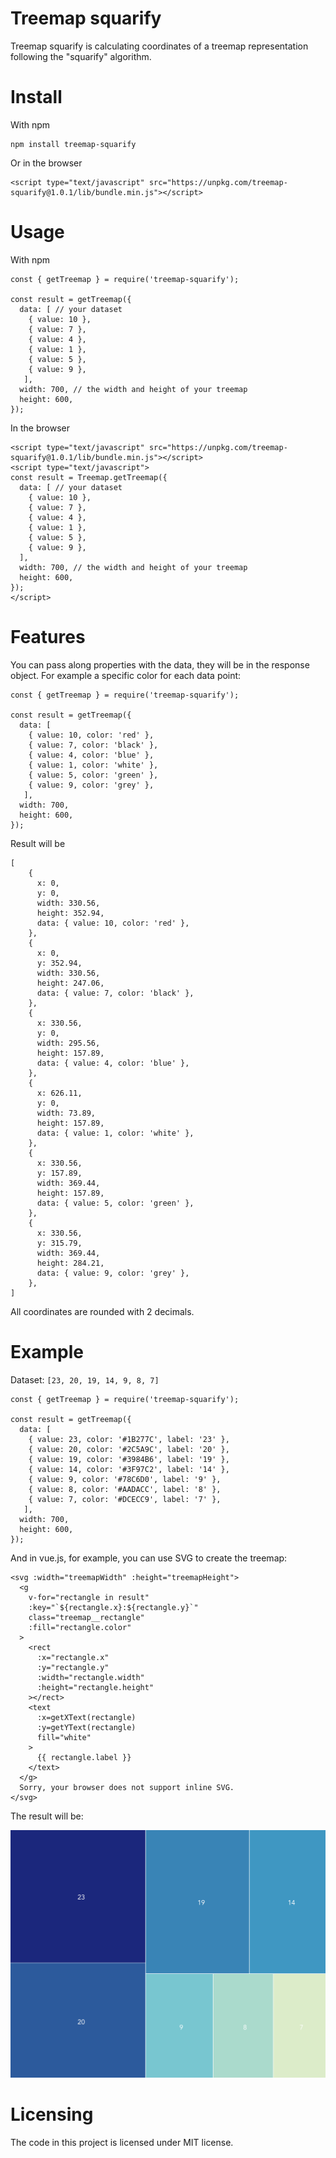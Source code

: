 # Treemap squarify
Treemap squarify is calculating coordinates of a treemap representation following the "squarify" algorithm.

# Install

With npm
```
npm install treemap-squarify
```
Or in the browser
```
<script type="text/javascript" src="https://unpkg.com/treemap-squarify@1.0.1/lib/bundle.min.js"></script>
```

# Usage

With npm
```
const { getTreemap } = require('treemap-squarify');

const result = getTreemap({
  data: [ // your dataset
    { value: 10 },
    { value: 7 },
    { value: 4 },
    { value: 1 },
    { value: 5 },
    { value: 9 },
   ],
  width: 700, // the width and height of your treemap
  height: 600,
});
```

In the browser
```
<script type="text/javascript" src="https://unpkg.com/treemap-squarify@1.0.1/lib/bundle.min.js"></script>
<script type="text/javascript">
const result = Treemap.getTreemap({
  data: [ // your dataset
    { value: 10 },
    { value: 7 },
    { value: 4 },
    { value: 1 },
    { value: 5 },
    { value: 9 },
  ],
  width: 700, // the width and height of your treemap
  height: 600,
});
</script>
```

# Features

You can pass along properties with the data, they will be in the response object. For example a specific color for each data point:

```
const { getTreemap } = require('treemap-squarify');

const result = getTreemap({
  data: [
    { value: 10, color: 'red' },
    { value: 7, color: 'black' },
    { value: 4, color: 'blue' },
    { value: 1, color: 'white' },
    { value: 5, color: 'green' },
    { value: 9, color: 'grey' },
   ],
  width: 700,
  height: 600,
});
```

Result will be 
```
[
    {
      x: 0,
      y: 0,
      width: 330.56,
      height: 352.94,
      data: { value: 10, color: 'red' },
    },
    {
      x: 0,
      y: 352.94,
      width: 330.56,
      height: 247.06,
      data: { value: 7, color: 'black' },
    },
    {
      x: 330.56,
      y: 0,
      width: 295.56,
      height: 157.89,
      data: { value: 4, color: 'blue' },
    },
    {
      x: 626.11,
      y: 0,
      width: 73.89,
      height: 157.89,
      data: { value: 1, color: 'white' },
    },
    {
      x: 330.56,
      y: 157.89,
      width: 369.44,
      height: 157.89,
      data: { value: 5, color: 'green' },
    },
    {
      x: 330.56,
      y: 315.79,
      width: 369.44,
      height: 284.21,
      data: { value: 9, color: 'grey' },
    },
]
```

All coordinates are rounded with 2 decimals.

# Example

Dataset: `[23, 20, 19, 14, 9, 8, 7]`

```
const { getTreemap } = require('treemap-squarify');

const result = getTreemap({
  data: [
    { value: 23, color: '#1B277C', label: '23' },
    { value: 20, color: '#2C5A9C', label: '20' },
    { value: 19, color: '#3984B6', label: '19' },
    { value: 14, color: '#3F97C2', label: '14' },
    { value: 9, color: '#78C6D0', label: '9' },
    { value: 8, color: '#AADACC', label: '8' },
    { value: 7, color: '#DCECC9', label: '7' },
   ],
  width: 700,
  height: 600,
});
```
And in vue.js, for example, you can use SVG to create the treemap:
```
<svg :width="treemapWidth" :height="treemapHeight">
  <g
    v-for="rectangle in result"
    :key="`${rectangle.x}:${rectangle.y}`"
    class="treemap__rectangle"
    :fill="rectangle.color"
  >
    <rect
      :x="rectangle.x"
      :y="rectangle.y"
      :width="rectangle.width"
      :height="rectangle.height"
    ></rect>
    <text
      :x=getXText(rectangle)
      :y=getYText(rectangle)
      fill="white"
    >
      {{ rectangle.label }}
    </text>
  </g>
  Sorry, your browser does not support inline SVG.
</svg>
```

The result will be:

![](example/treemap.png)
# Licensing

The code in this project is licensed under MIT license.
